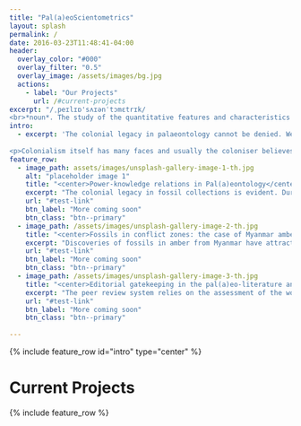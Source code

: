 ```yaml
---
title: "Pal(a)eoScientometrics"
layout: splash
permalink: /
date: 2016-03-23T11:48:41-04:00
header:
  overlay_color: "#000"
  overlay_filter: "0.5"
  overlay_image: /assets/images/bg.jpg
  actions:
    - label: "Our Projects"
      url: /#current-projects
excerpt: "/ˌpeɪlɪɒ'sʌɪənˈtɔmɛtrɪk/
<br>*noun*. The study of the quantitative features and characteristics of palaeontology and palaeontological research"
intro:
  - excerpt: 'The colonial legacy in palaeontology cannot be denied. We see in in natural history collections. We also see it in the way many researchers conduct their work.
 
<p>Colonialism itself has many faces and usually the coloniser believes that the colonised need what they have to offer because the colonised have nothing to offer. The first order of business is to devalue what the colonised have and ensure whatever they have on the table is far more "superior". This is often seen in the way palaeontolgical research is disseminated, whose research gets to be published over the other and who are more accepted as experts in their field.'
feature_row:
  - image_path: assets/images/unsplash-gallery-image-1-th.jpg
    alt: "placeholder image 1"
    title: "<center>Power-knowledge relations in Pal(a)eontology</center>"
    excerpt: "The colonial legacy in fossil collections is evident. During colonial times, museums were use as repositories for many things, including fossils from conquered lands. The current state of the field has built on this legacy, with many paleontologists practicing 'parachute science', whereby Western researchers drop into developing country to collect fossil data without engaging local researchers or communities. This has led to a growing power and knowledge imbalance with regards to who gets to do research and where.  "
    url: "#test-link"
    btn_label: "More coming soon"
    btn_class: "btn--primary"
  - image_path: /assets/images/unsplash-gallery-image-2-th.jpg
    title: "<center>Fossils in conflict zones: the case of Myanmar amber</center>"
    excerpt: "Discoveries of fossils in amber from Myanmar have attracted considerable attention - not only due to their exquisite preservation, but also because their alleged role in funding internal conflict, resulting in a devastating humanitarian crisis. Research activity on Myanmar amber has increased dramatically in recent, despite calls to cease study until the conflict is resolved. Furthermore, the majority of research on Myanmar amber fossils is undertaken by foreign researchers, indicating an acutely problematic case of the practice of **'parachute-'** or **'exploitative science'**."
    url: "#test-link"
    btn_label: "More coming soon"
    btn_class: "btn--primary"
  - image_path: /assets/images/unsplash-gallery-image-3-th.jpg
    title: "<center>Editorial gatekeeping in the pal(a)eo-literature and knowledge</center>"
    excerpt: "The peer review system relies on the assessment of the work done by other researchers, in which journal editors play a key role. The publication process hinges on the assessment performed by editors, who draw from the conclusions of reviewers to judge manuscripts. Editors are thus pushed into roles of gatekeeping the integrity of science in any field. A lack of diversity, especially among, high-impact journals, can have severe consequences on the scientific system by hampering the evaluation of research findings. "
    url: "#test-link"
    btn_label: "More coming soon"
    btn_class: "btn--primary"
    
---
```


{% include feature_row id="intro" type="center" %}

# Current Projects

{% include feature_row %}


